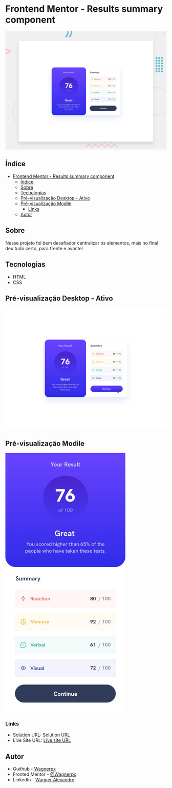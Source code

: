# Frontend Mentor - Results summary component

![Design preview for the Results summary component coding challenge](./design/desktop-preview.jpg)


## Índice

- [Frontend Mentor - Results summary component](#frontend-mentor---results-summary-component)
  - [Índice](#índice)
  - [Sobre](#sobre)
  - [Tecnologias](#tecnologias)
  - [Pré-visualização Desktop - Ativo](#pré-visualização-desktop---ativo)
  - [Pré-visualização Modile](#pré-visualização-modile)
    - [Links](#links)
  - [Autor](#autor)


## Sobre

Nesse projeto foi bem desafiador centralizar os elementos, mais no fínal deu tudo certo, para frente e avante!

## Tecnologias

- HTML
- CSS

## Pré-visualização Desktop - Ativo

![](/design/active-states.jpg)

## Pré-visualização Modile

![](/design/mobile-design.jpg)

### Links

- Solution URL: [Solution URL]()
- Live Site URL: [Live site URL](https://wagnerpx.github.io/Results-summary-component/)

## Autor

- Guithub - [Wagnerpx](https://github.com/wagnerpx)
- Fronted Mentor - [@Wagnerpx](https://www.frontendmentor.io/profile/wagnerpx)
- LinkedIn - [Wagner Alexandre](https://www.linkedin.com/in/wagnerpx/)

